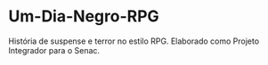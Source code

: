 # Um-Dia-Negro-RPG

História de suspense e terror no estilo RPG. Elaborado como Projeto Integrador para o Senac.
